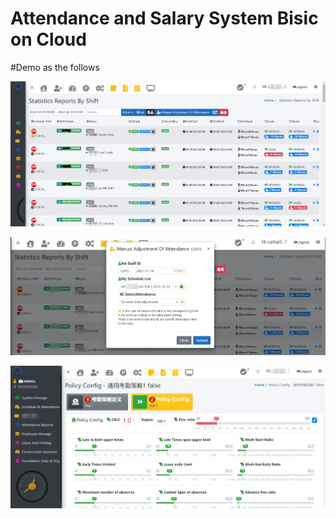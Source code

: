 # Attendance and Salary System Bisic on Cloud 
  
  #Demo as the follows
  
  ![image](sample/sampleData.jpg)
  
  ![image](sample/sampleData2.jpg)
 
  ![image](sample/sampleData3.jpg)

